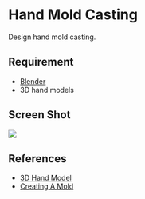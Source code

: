 # Hand Mold Casting
Design hand mold casting.

## Requirement
* [Blender](https://www.blender.org)
* 3D hand models
## Screen Shot
![](https://user-images.githubusercontent.com/27751735/89670058-3831f880-d8e9-11ea-8089-f15fafa8f6a0.gif)

## References
* [3D Hand Model](https://www.blendswap.com/blend/16177)
* [Creating A Mold](https://www.youtube.com/watch?v=tv-icNtbrus)
